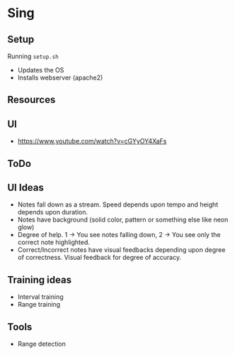 # Sing



## Setup
Running `setup.sh`
- Updates the OS
- Installs webserver (apache2)



## Resources
UI
---
- https://www.youtube.com/watch?v=cGYyOY4XaFs



## ToDo
UI Ideas
---
- Notes fall down as a stream. Speed depends upon tempo and height depends upon duration.
- Notes have background (solid color, pattern or something else like neon glow)
- Degree of help. 1 -> You see notes falling down, 2 -> You see only the correct note highlighted.
- Correct/Incorrect notes have visual feedbacks depending upon degree of correctness. Visual feedback for degree of accuracy.

Training ideas
---
- Interval training
- Range training




Tools
---
- Range detection